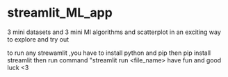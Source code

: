 # streamlit_ML_app
3 mini datasets and 3 mini Ml algorithms and scatterplot in an exciting way to explore and try out

to run any strewamlit ,you have to install python and pip 
then pip install streamlit
then run command "streamlit run <file_name>
have fun and good luck <3
